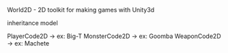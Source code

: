 World2D - 2D toolkit for making games with Unity3d

inheritance model

PlayerCode2D  -> ex: Big-T
MonsterCode2D -> ex: Goomba
WeaponCode2D  -> ex: Machete 